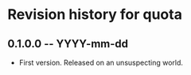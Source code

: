 # Revision history for quota

## 0.1.0.0  -- YYYY-mm-dd

* First version. Released on an unsuspecting world.
